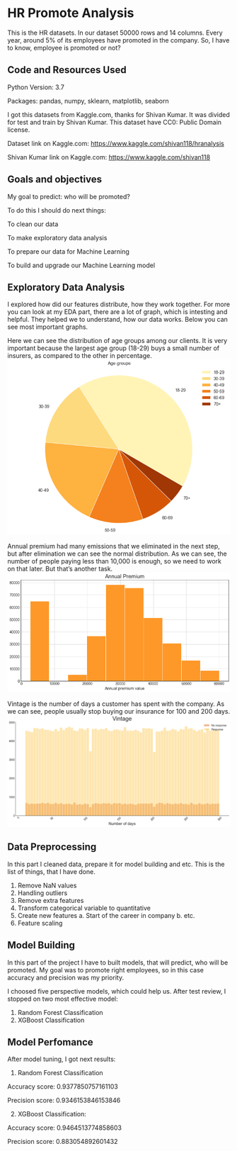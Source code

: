 # HR Promote Analysis

This is the HR datasets. In our dataset 50000 rows and 14 columns. Every year, around 5% of its employees have promoted in the company. So, I have to know, employee is promoted or not?

## Code and Resources Used
Python Version: 3.7

Packages: pandas, numpy, sklearn, matplotlib, seaborn

I got this datasets from Kaggle.com, thanks for Shivan Kumar. It was divided for test and train by Shivan Kumar. This dataset have CC0: Public Domain license.

Dataset link on Kaggle.com: https://www.kaggle.com/shivan118/hranalysis

Shivan Kumar link on Kaggle.com: https://www.kaggle.com/shivan118

## Goals and objectives
My goal to predict: who will be promoted?

To do this I should do next things:

To clean our data

To make exploratory data analysis

To prepare our data for Machine Learning

To build and upgrade our Machine Learning model


## Exploratory Data Analysis

I explored how did our features distribute, how they work together. For more you can look at my EDA part, there are a lot of graph, which is intesting and helpful. They helped we to understand, how our data works. Below you can see most important graphs.

Here we can see the distribution of age groups among our clients. It is very important because the largest age group (18-29) buys a small number of insurers, as compared to the other in percentage.
![Age_Groups](/graphs/age_groups.png)

Annual premium had many emissions that we eliminated in the next step, but after elimination we can see the normal distribution. As we can see, the number of people paying less than 10,000 is enough, so we need to work on that later. But that’s another task.
![Annual_Premium](/graphs/annual_premium.png)


Vintage is the number of days a customer has spent with the company. As we can see, people usually stop buying our insurance for 100 and 200 days.
![Vintage](/graphs/vintage_response.png)

## Data Preprocessing

In this part I cleaned data, prepare it for model building and etc. This is the list of things, that I have done.

1. Remove NaN values
2. Handling outliers
3. Remove extra features
4. Transform categorical variable to quantitative
5. Create new features
  a. Start of the career in company
  b. etc.
6. Feature scaling

## Model Building

In this part of the project I have to built models, that will predict, who will be promoted. My goal was to promote right employees, so in this case accuracy and precision was my priority. 

I choosed five perspective models, which could help us. After test review, I stopped on two most effective model:
1. Random Forest Classification
2. XGBoost Classification

## Model Perfomance

After model tuning, I got next results:

1. Random Forest Classification

  Accuracy score: 0.9377850757161103
  
  Precision score: 0.9346153846153846
  
2. XGBoost Classification:

 Accuracy score: 0.9464513774858603
 
 Precision score: 0.883054892601432
